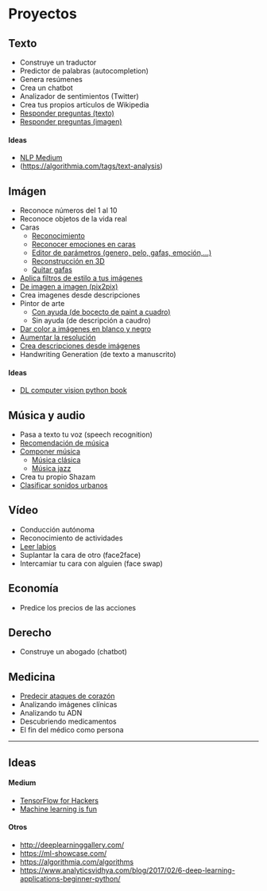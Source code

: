 # Proyectos

## Texto
* Construye un traductor
* Predictor de palabras (autocompletion)
* Genera resúmenes
* Crea un chatbot
* Analizador de sentimientos (Twitter)
* Crea tus propios artículos de Wikipedia
* [Responder preguntas (texto)](https://github.com/vinhkhuc/MemN2N-babi-python)
* [Responder preguntas (imagen)](https://github.com/abhshkdz/neural-vqa)

#### Ideas
* [NLP Medium](https://codeburst.io/nlp-fundamental-where-humans-team-up-with-machines-to-help-it-speak-ac8c6dbaba88)
* (https://algorithmia.com/tags/text-analysis)

## Imágen
* Reconoce números del 1 al 10
* Reconoce objetos de la vida real
* Caras
   * [Reconocimiento](https://github.com/1adrianb/face-alignment)
   * [Reconocer emociones en caras](https://github.com/oarriaga/face_classification)
   * [Editor de parámetros (genero, pelo, gafas, emoción,...)](https://github.com/ajbrock/Neural-Photo-Editor)
   * [Reconstrucción en 3D](https://github.com/AaronJackson/vrn)
   * [Quitar gafas](https://blog.insightdatascience.com/isee-removing-eyeglasses-from-faces-using-deep-learning-d4e7d935376f)
* [Aplica filtros de estilo a tus imágenes](https://github.com/jcjohnson/neural-style)
* [De imagen a imagen (pix2pix)](https://github.com/phillipi/pix2pix)
* Crea imagenes desde descripciones
* Pintor de arte
   * [Con ayuda (de bocecto de paint a cuadro)](https://github.com/alexjc/neural-doodle)
   * Sin ayuda (de descripción a caudro)
* [Dar color a imágenes en blanco y negro](https://github.com/pavelgonchar/colornet)
* [Aumentar la resolución](https://github.com/david-gpu/srez)
* [Crea descripciones desde imágenes](https://github.com/karpathy/neuraltalk2)
* Handwriting Generation (de texto a manuscrito)
 
#### Ideas
* [DL computer vision python book](https://www.pyimagesearch.com/deep-learning-computer-vision-python-book/)

## Música y audio
* Pasa a texto tu voz (speech recognition)
* [Recomendación de música](https://towardsdatascience.com/using-word2vec-for-music-recommendations-bb9649ac2484)
* [Componer música](http://www.hexahedria.com/2015/08/03/composing-music-with-recurrent-neural-networks/)
   * [Música clásica](https://github.com/hexahedria/biaxial-rnn-music-composition)
   * [Música jazz](https://deepjazz.io/)
* Crea tu propio Shazam
* [Clasificar sonidos urbanos](https://github.com/aqibsaeed/Urban-Sound-Classification)

## Vídeo
* Conducción autónoma
* Reconocimiento de actividades
* [Leer labios](https://github.com/astorfi/lip-reading-deeplearning)
* Suplantar la cara de otro (face2face)
* Intercamiar tu cara con alguien (face swap)

## Economía
* Predice los precios de las acciones
 
## Derecho
* Construye un abogado (chatbot)
    
## Medicina
* [Predecir ataques de corazón](https://github.com/jisaacso/DeepHeart)
* Analizando imágenes clínicas
* Analizando tu ADN
* Descubriendo medicamentos
* El fin del médico como persona
 
---
 
## Ideas

#### Medium
 * [TensorFlow for Hackers](https://medium.com/@curiousily)
 * [Machine learning is fun](https://medium.com/@ageitgey)

#### Otros
* http://deeplearninggallery.com/
* https://ml-showcase.com/
* https://algorithmia.com/algorithms
* https://www.analyticsvidhya.com/blog/2017/02/6-deep-learning-applications-beginner-python/
